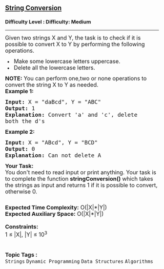 <h2><a href="https://www.geeksforgeeks.org/problems/string-conversion4603/1?page=4&difficulty=Medium&status=unsolved,attempted&sortBy=accuracy">String Conversion</a></h2><h3>Difficulty Level : Difficulty: Medium</h3><hr><div class="problems_problem_content__Xm_eO"><p><span style="font-size:18px">Given two strings X and Y, the task is to check if it is possible to convert X to Y by performing the following operations.</span></p>

<ul>
	<li><span style="font-size:18px">&nbsp;Make some lowercase letters uppercase.</span></li>
	<li><span style="font-size:18px">&nbsp;Delete all the lowercase letters.</span></li>
</ul>

<p><span style="font-size:18px"><strong>NOTE:</strong> You can perform one,two or none operations to convert the string X to Y as needed.<br>
<strong>Example 1:</strong></span></p>

<pre><span style="font-size:18px"><strong>Input:</strong> X = "daBcd", Y = "ABC"
<strong>Output:</strong> 1
<strong>Explanation:</strong> Convert 'a' and 'c', delete
both the d's</span></pre>

<p><span style="font-size:18px"><strong>Example 2:</strong></span></p>

<pre><span style="font-size:18px"><strong>Input:</strong> X = "ABcd", Y = "BCD"
<strong>Output:</strong> 0
<strong>Explanation:</strong> Can not delete A</span></pre>

<p><span style="font-size:18px"><strong>Your Task:&nbsp;&nbsp;</strong><br>
You don't need to read input or print anything. Your task is to complete the function <strong>stringConversion()</strong>&nbsp;which takes the strings<strong> </strong>as input and returns 1 if it is possible to convert, otherwise 0.</span></p>

<p><br>
<span style="font-size:18px"><strong>Expected Time Complexity:</strong>&nbsp;O(|X|*|Y|)<br>
<strong>Expected Auxiliary Space:</strong>&nbsp;O(|X|*|Y|)<br>
<br>
<strong>Constraints:</strong><br>
1 ≤ |X|, |Y| ≤ 10<sup>3</sup></span></p>
</div><br><p><span style=font-size:18px><strong>Topic Tags : </strong><br><code>Strings</code>&nbsp;<code>Dynamic Programming</code>&nbsp;<code>Data Structures</code>&nbsp;<code>Algorithms</code>&nbsp;